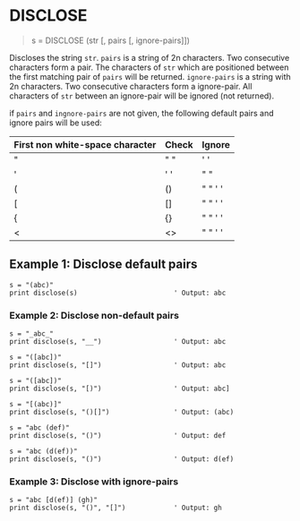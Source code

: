 # DISCLOSE

> s = DISCLOSE (str [, pairs [, ignore-pairs]])

Discloses the string `str`. `pairs` is a string of 2n characters. Two consecutive characters form a pair. The characters of `str` which are positioned between the first matching pair of `pairs` will be returned. `ignore-pairs` is a string with 2n characters. Two consecutive characters form a ignore-pair. All characters of `str` between an ignore-pair will be ignored (not returned).

if `pairs` and  `ingnore-pairs` are not given, the following default pairs and ignore pairs will be used:

| First non white-space character | Check | Ignore  |
|---------------------------------|-------|---------|
| "                               | " "   | ' '     |
| '                               | ' '   | " "     |
| (                               | ()    | " " ' ' |
| [                               | []    | " " ' ' |
| {                               | {}    | " " ' ' |
| <                               | <>    | " " ' ' |

## Example 1: Disclose default pairs

```
s = "(abc)"
print disclose(s)                        ' Output: abc
```

### Example 2: Disclose non-default pairs

```
s = "_abc_"
print disclose(s, "__")                  ' Output: abc

s = "([abc])"
print disclose(s, "[]")                  ' Output: abc

s = "([abc])"
print disclose(s, "[)")                  ' Output: abc]

s = "[(abc)]"
print disclose(s, "()[]")                ' Output: (abc)

s = "abc (def)"
print disclose(s, "()")                  ' Output: def

s = "abc (d(ef))"
print disclose(s, "()")                  ' Output: d(ef)
```

### Example 3: Disclose with ignore-pairs

```
s = "abc [d(ef)] (gh)"
print disclose(s, "()", "[]")            ' Output: gh
```
